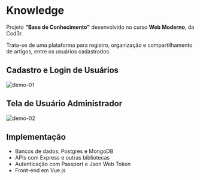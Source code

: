 # Knowledge

Projeto **"Base de Conhecimento"** desenvolvido no curso **Web Moderno**, da Cod3r.

Trata-se de uma plataforma para registro, organização e compartilhamento de artigos, entre os usuários cadastrados. 

## Cadastro e Login de Usuários
![demo-01](https://github.com/patriciafelixx/knowledge/blob/master/frontend/src/assets/demo01.gif)

## Tela de Usuário Administrador
![demo-02](https://github.com/patriciafelixx/knowledge/blob/master/frontend/src/assets/demo02.gif)

## Implementação
- Bancos de dados: Postgres e MongoDB
- APIs com Express e outras bibliotecas
- Autenticação com Passport e Json Web Token
- Front-end em Vue.js